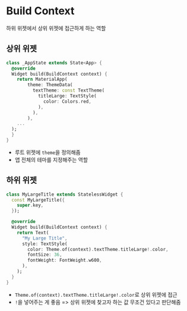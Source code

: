 # Build Context
하위 위젯에서 상위 위젯에 접근하게 하는 역할

## 상위 위젯
```dart
class _AppState extends State<App> {
  @override
  Widget build(BuildContext context) {
    return MaterialApp(
        theme: ThemeData(
          textTheme: const TextTheme(
            titleLarge: TextStyle(
              color: Colors.red,
            ),
          ),
        ),
    ...
  );
  }
}
```
- 루트 위젯에 `theme`을 정의해줌
- 앱 전체의 테마를 지정해주는 역할

## 하위 위젯
```dart
class MyLargeTitle extends StatelessWidget {
  const MyLargeTitle({
    super.key,
  });

  @override
  Widget build(BuildContext context) {
    return Text(
      "My Large Title",
      style: TextStyle(
        color: Theme.of(context).textTheme.titleLarge!.color,
        fontSize: 36,
        fontWeight: FontWeight.w600,
      ),
    );
  }
}
```
- `Theme.of(context).textTheme.titleLarge!.color`로 상위 위젯에 접근
- `!`을 넣어주는 게 좋음 => 상위 위젯에 찾고자 하는 값 무조건 있다고 판단해줌